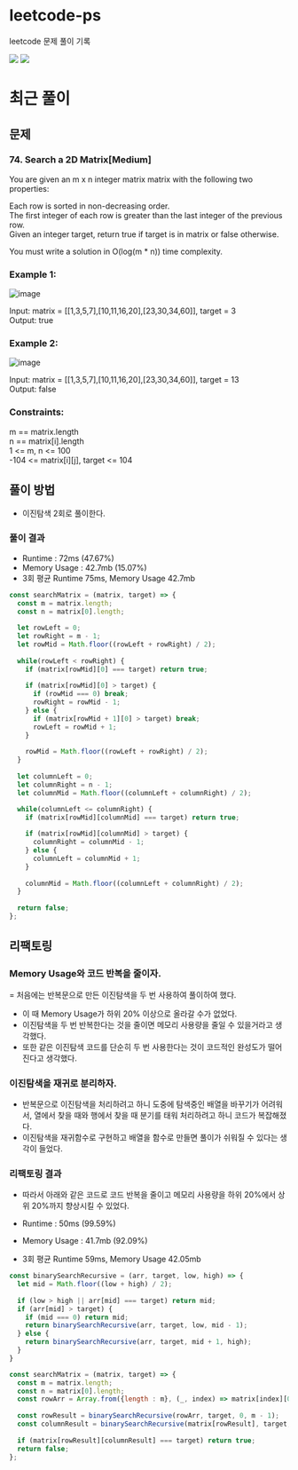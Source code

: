 # leetcode-ps
leetcode 문제 풀이 기록

![](https://tokei.rs/b1/github/vangona/leetcode-ps)
![](https://tokei.rs/b1/github/vangona/leetcode-ps?category=files)  

# 최근 풀이

## 문제

### 74. Search a 2D Matrix[Medium]

You are given an m x n integer matrix matrix with the following two properties:  

Each row is sorted in non-decreasing order.  
The first integer of each row is greater than the last integer of the previous row.  
Given an integer target, return true if target is in matrix or false otherwise.  

You must write a solution in O(log(m * n)) time complexity.  

### Example 1:
![image](https://user-images.githubusercontent.com/69471032/216325929-8a42a460-9b9c-47b7-bc98-e8a120f1b93c.png)

Input: matrix = [[1,3,5,7],[10,11,16,20],[23,30,34,60]], target = 3  
Output: true  

### Example 2:
![image](https://user-images.githubusercontent.com/69471032/216325948-21e6dba9-b3d9-457c-9f82-fac0788b40e6.png)

Input: matrix = [[1,3,5,7],[10,11,16,20],[23,30,34,60]], target = 13  
Output: false  

### Constraints:

m == matrix.length  
n == matrix[i].length  
1 <= m, n <= 100  
-104 <= matrix[i][j], target <= 104  

## 풀이 방법

- 이진탐색 2회로 풀이한다.

### 풀이 결과

- Runtime : 72ms (47.67%)
- Memory Usage : 42.7mb (15.07%)
- 3회 평균 Runtime 75ms, Memory Usage 42.7mb

```js
const searchMatrix = (matrix, target) => {
  const m = matrix.length;
  const n = matrix[0].length;
  
  let rowLeft = 0;
  let rowRight = m - 1;
  let rowMid = Math.floor((rowLeft + rowRight) / 2);
  
  while(rowLeft < rowRight) {
    if (matrix[rowMid][0] === target) return true;
    
    if (matrix[rowMid][0] > target) {
      if (rowMid === 0) break;
      rowRight = rowMid - 1;
    } else {
      if (matrix[rowMid + 1][0] > target) break;
      rowLeft = rowMid + 1;
    }
    
    rowMid = Math.floor((rowLeft + rowRight) / 2);
  }
  
  let columnLeft = 0;
  let columnRight = n - 1;
  let columnMid = Math.floor((columnLeft + columnRight) / 2);

  while(columnLeft <= columnRight) {
    if (matrix[rowMid][columnMid] === target) return true;
    
    if (matrix[rowMid][columnMid] > target) {
      columnRight = columnMid - 1;
    } else {
      columnLeft = columnMid + 1;
    }
    
    columnMid = Math.floor((columnLeft + columnRight) / 2);
  }
  
  return false;
};
```

## 리팩토링

### Memory Usage와 코드 반복을 줄이자.

= 처음에는 반복문으로 만든 이진탐색을 두 번 사용하여 풀이하여 했다.
- 이 때 Memory Usage가 하위 20% 이상으로 올라갈 수가 없었다.
- 이진탐색을 두 번 반복한다는 것을 줄이면 메모리 사용량을 줄일 수 있을거라고 생각했다.
- 또한 같은 이진탐색 코드를 단순히 두 번 사용한다는 것이 코드적인 완성도가 떨어진다고 생각했다.

### 이진탐색을 재귀로 분리하자.

- 반복문으로 이진탐색을 처리하려고 하니 도중에 탐색중인 배열을 바꾸기가 어려워서, 열에서 찾을 때와 행에서 찾을 때 분기를 태워 처리하려고 하니 코드가 복잡해졌다.
- 이진탐색을 재귀함수로 구현하고 배열을 함수로 만들면 풀이가 쉬워질 수 있다는 생각이 들었다.

### 리팩토링 결과

- 따라서 아래와 같은 코드로 코드 반복을 줄이고 메모리 사용량을 하위 20%에서 상위 20%까지 향상시킬 수 있었다.

- Runtime : 50ms (99.59%)
- Memory Usage : 41.7mb (92.09%)
- 3회 평균 Runtime 59ms, Memory Usage 42.05mb

```js
const binarySearchRecursive = (arr, target, low, high) => {  
  let mid = Math.floor((low + high) / 2);
  
  if (low > high || arr[mid] === target) return mid;
  if (arr[mid] > target) {
    if (mid === 0) return mid;
    return binarySearchRecursive(arr, target, low, mid - 1);
  } else {
    return binarySearchRecursive(arr, target, mid + 1, high);
  }
}

const searchMatrix = (matrix, target) => {
  const m = matrix.length;
  const n = matrix[0].length;
  const rowArr = Array.from({length : m}, (_, index) => matrix[index][0]);
 
  const rowResult = binarySearchRecursive(rowArr, target, 0, m - 1);
  const columnResult = binarySearchRecursive(matrix[rowResult], target, 0, n - 1);
  
  if (matrix[rowResult][columnResult] === target) return true;
  return false;
};
```
